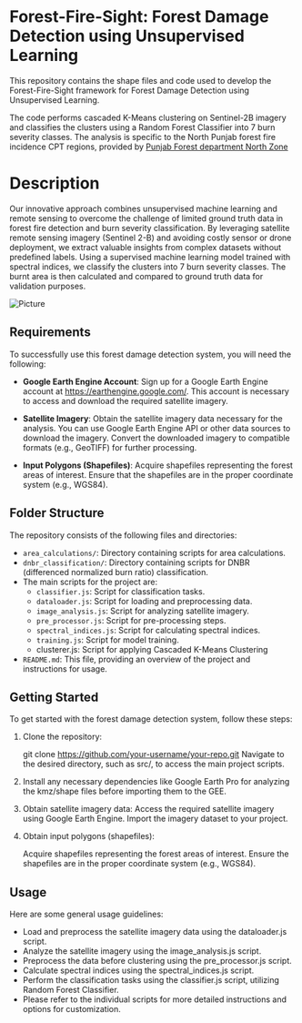 # Forest-Fire-Sight: Forest Damage Detection using Unsupervised Learning 
This repository contains the shape files and code used to develop the Forest-Fire-Sight framework for Forest Damage Detection using Unsupervised Learning.

The code performs cascaded K-Means clustering on Sentinel-2B imagery and classifies the clusters using a Random Forest Classifier into 7 burn severity classes. The analysis is specific to the North Punjab forest fire incidence CPT regions, provided by [Punjab Forest department North Zone](https://fwf.punjab.gov.pk/)
  
# Description
Our innovative approach combines unsupervised machine learning and remote sensing to overcome the challenge of limited ground truth data in forest fire detection and burn severity classification. By leveraging satellite remote sensing imagery (Sentinel 2-B) and avoiding costly sensor or drone deployment, we extract valuable insights from complex datasets without predefined labels. Using a supervised machine learning model trained with spectral indices, we classify the clusters into 7 burn severity classes. The burnt area is then calculated and compared to ground truth data for validation purposes.

![Picture](https://github.com/muneebelahimalik/Forest_Damage_Detection/assets/59524535/7dce221c-b4fe-4293-8851-b17ac75b5750)
 

## Requirements

To successfully use this forest damage detection system, you will need the following:

- **Google Earth Engine Account**: Sign up for a Google Earth Engine account at https://earthengine.google.com/. This account is necessary to access and download the required satellite imagery.

- **Satellite Imagery**: Obtain the satellite imagery data necessary for the analysis. You can use Google Earth Engine API or other data sources to download the imagery. Convert the downloaded imagery to compatible formats (e.g., GeoTIFF) for further processing.

- **Input Polygons (Shapefiles)**: Acquire shapefiles representing the forest areas of interest. Ensure that the shapefiles are in the proper coordinate system (e.g., WGS84).


## Folder Structure
The repository consists of the following files and directories:

- `area_calculations/`: Directory containing scripts for area calculations.
- `dnbr_classification/`: Directory containing scripts for DNBR (differenced normalized burn ratio) classification.
- The main scripts for the project are:
  - `classifier.js`: Script for classification tasks.
  - `dataloader.js`: Script for loading and preprocessing data.
  - `image_analysis.js`: Script for analyzing satellite imagery.
  - `pre_processor.js`: Script for pre-processing steps.
  - `spectral_indices.js`: Script for calculating spectral indices.
  - `training.js`: Script for model training.
  - clusterer.js: Script for applying Cascaded K-Means Clustering
- `README.md`: This file, providing an overview of the project and instructions for usage.

## Getting Started

To get started with the forest damage detection system, follow these steps:

1. Clone the repository:
   
   git clone https://github.com/your-username/your-repo.git
   Navigate to the desired directory, such as src/, to access the main project scripts.

2. Install any necessary dependencies like Google Earth Pro for analyzing the kmz/shape files before importing them to the GEE.

3. Obtain satellite imagery data:
   Access the required satellite imagery using Google Earth Engine.
   Import the imagery dataset to your project.
  
4. Obtain input polygons (shapefiles):

   Acquire shapefiles representing the forest areas of interest.
   Ensure the shapefiles are in the proper coordinate system (e.g., WGS84).

## Usage
Here are some general usage guidelines:

- Load and preprocess the satellite imagery data using the dataloader.js script.
- Analyze the satellite imagery using the image_analysis.js script.
- Preprocess the data before clustering using the pre_processor.js script.
- Calculate spectral indices using the spectral_indices.js script.
- Perform the classification tasks using the classifier.js script, utilizing Random Forest Classifier.
- Please refer to the individual scripts for more detailed instructions and options for customization.
